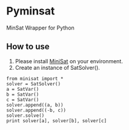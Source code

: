 Pyminsat
====================
MinSat Wrapper for Python

How to use
--------------------
1. Please install [MiniSat](http://minisat.se/Main.html) on your environment.
2. Create an instance of SatSolver().

<pre><code>from minisat import *
solver = SatSolver()
a = SatVar()
b = SatVar()
c = SatVar()
solver.append((a, b))
solver.append((-b, c))
solver.solve()
print solver[a], solver[b], solver[c]</code></pre>
